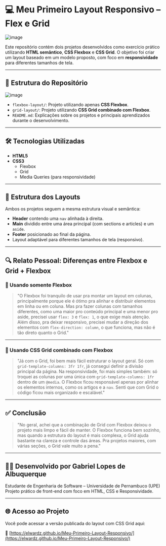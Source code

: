 # 💻 Meu Primeiro Layout Responsivo – Flex e Grid

![image](https://github.com/user-attachments/assets/7534a169-0463-48b2-8de3-b1345304cbb5)


Este repositório contém dois projetos desenvolvidos como exercício prático utilizando **HTML semântico**, **CSS Flexbox** e **CSS Grid**. O objetivo foi criar um layout baseado em um modelo proposto, com foco em **responsividade** para diferentes tamanhos de tela.

---

## 📁 Estrutura do Repositório

![image](https://github.com/user-attachments/assets/0fa3d7f6-b102-471f-9f44-e085e14dafa8)


- `flexbox-layout/`: Projeto utilizando apenas **CSS Flexbox**.
- `grid-layout/`: Projeto utilizando **CSS Grid combinado com Flexbox**.
- `README.md`: Explicações sobre os projetos e principais aprendizados durante o desenvolvimento.

---

## 🛠️ Tecnologias Utilizadas

- **HTML5**
- **CSS3**
  - Flexbox
  - Grid
  - Media Queries (para responsividade)

---

## 🧱 Estrutura dos Layouts

Ambos os projetos seguem a mesma estrutura visual e semântica:

- **Header** contendo uma `nav` alinhada à direita.
- **Main** dividido entre uma área principal (com sections e articles) e um `aside`.
- **Footer** posicionado ao final da página.
- Layout adaptável para diferentes tamanhos de tela (responsivo).

---

## 🔍 Relato Pessoal: Diferenças entre Flexbox e Grid + Flexbox

### 🧩 Usando somente Flexbox

> "O Flexbox foi tranquilo de usar pra montar um layout em colunas, principalmente porque ele é ótimo pra alinhar e distribuir elementos em linha ou em coluna. Mas pra fazer colunas com tamanhos diferentes, como uma maior pro conteúdo principal e uma menor pro aside, precisei usar `flex: 3` e `flex: 1`, o que exige mais atenção. Além disso, pra deixar responsivo, precisei mudar a direção dos elementos com `flex-direction: column`, o que funciona, mas não é tão direto quanto o Grid."

---

### 🧩 Usando CSS Grid combinado com Flexbox

> "Já com o Grid, foi bem mais fácil estruturar o layout geral. Só com `grid-template-columns: 3fr 1fr`, já consegui definir a divisão principal da página. Na responsividade, foi mais simples também: só troquei as colunas por uma única com `grid-template-columns: 1fr` dentro de um `@media`. O Flexbox ficou responsável apenas por alinhar os elementos internos, como os artigos e a `nav`. Senti que com Grid o código ficou mais organizado e escalável."

---

## ✅ Conclusão

> "No geral, achei que a combinação de Grid com Flexbox deixou o projeto mais limpo e fácil de manter. O Flexbox funciona bem sozinho, mas quando a estrutura do layout é mais complexa, o Grid ajuda bastante na clareza e controle das áreas. Pra projetos maiores, com várias seções, o Grid vale muito a pena."

---

## 👨‍🎓 Desenvolvido por **Gabriel Lopes de Albuquerque** 
 
Estudante de Engenharia de Software – Universidade de Pernambuco (UPE)  
Projeto prático de front-end com foco em HTML, CSS e Responsividade.

---

## 🌐 Acesso ao Projeto

Você pode acessar a versão publicada do layout com CSS Grid aqui:

🔗 [https://elwardz.github.io/Meu-Primeiro-Layout-Responsivo/](https://elwardz.github.io/Meu-Primeiro-Layout-Responsivo/)



